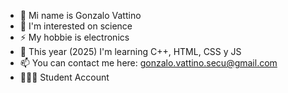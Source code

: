 - 👋 Mi name is Gonzalo Vattino
- 👀 I'm interested on science
- ⚡ My hobbie is electronics
- 🌱 This year (2025) I'm learning C++, HTML, CSS y JS
- 📫 You can contact me here: gonzalo.vattino.secu@gmail.com
- 🧑🏻‍🎓 Student Account
